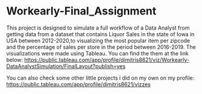 # Workearly-Final_Assignment
This project is designed to simulate a full workflow of a Data Analyst from getting data from a dataset that contains Liquor Sales
in the state of Iowa in USA between 2012-2020,to visualizing the most popular item per zipcode and the percentage of sales per store in the period between 2016-2019.
The visualizations were made using Tableau.
You can find the them at the link below:
https://public.tableau.com/app/profile/dimitris8621/viz/Workearly-DataAnalystSimulation/FinalLayout?publish=yes

You can also check some other little projects i did on my own on my profile: https://public.tableau.com/app/profile/dimitris8621/vizzes
